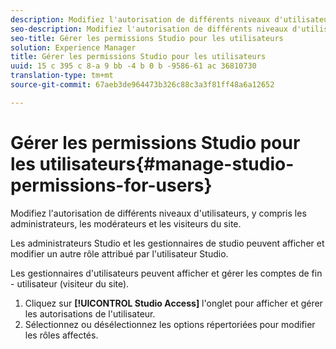 ```yaml
---
description: Modifiez l'autorisation de différents niveaux d'utilisateurs, y compris les administrateurs, les modérateurs et les visiteurs du site.
seo-description: Modifiez l'autorisation de différents niveaux d'utilisateurs, y compris les administrateurs, les modérateurs et les visiteurs du site.
seo-title: Gérer les permissions Studio pour les utilisateurs
solution: Experience Manager
title: Gérer les permissions Studio pour les utilisateurs
uuid: 15 c 395 c 8-a 9 bb -4 b 0 b -9586-61 ac 36810730
translation-type: tm+mt
source-git-commit: 67aeb3de964473b326c88c3a3f81ff48a6a12652

---
```



# Gérer les permissions Studio pour les utilisateurs{#manage-studio-permissions-for-users}

Modifiez l&#39;autorisation de différents niveaux d&#39;utilisateurs, y compris les administrateurs, les modérateurs et les visiteurs du site.

Les administrateurs Studio et les gestionnaires de studio peuvent afficher et modifier un autre rôle attribué par l&#39;utilisateur Studio.

Les gestionnaires d&#39;utilisateurs peuvent afficher et gérer les comptes de fin - utilisateur (visiteur du site).

1. Cliquez sur **[!UICONTROL Studio Access]** l&#39;onglet pour afficher et gérer les autorisations de l&#39;utilisateur.
1. Sélectionnez ou désélectionnez les options répertoriées pour modifier les rôles affectés.

